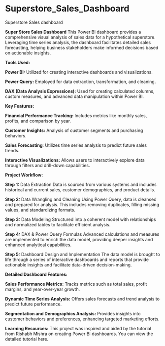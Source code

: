 # Superstore_Sales_Dashboard
Superstore Sales dashboard

**Super Store Sales Dashboard**
This Power BI dashboard provides a comprehensive visual analysis of sales data for a hypothetical superstore. Leveraging time series analysis, the dashboard facilitates detailed sales forecasting, helping business stakeholders make informed decisions based on actionable insights.

**Tools Used:**

**Power BI:** Utilized for creating interactive dashboards and visualizations.

**Power Query:** Employed for data extraction, transformation, and cleaning.

**DAX (Data Analysis Expressions):** Used for creating calculated columns, custom measures, and advanced data manipulation within Power BI.

**Key Features:**

**Financial Performance Tracking:** Includes metrics like monthly sales, profits, and comparison by year.

**Customer Insights:** Analysis of customer segments and purchasing behaviors.

**Sales Forecasting**: Utilizes time series analysis to predict future sales trends.

**Interactive Visualizations:** Allows users to interactively explore data through filters and drill-down capabilities.

**Project Workflow:**

**Step 1:** Data Extraction
Data is sourced from various systems and includes historical and current sales, customer demographics, and product details.

**Step 2:** Data Wrangling and Cleaning
Using Power Query, data is cleansed and prepared for analysis. This includes removing duplicates, filling missing values, and standardizing formats.

**Step 3:** Data Modeling
Structured into a coherent model with relationships and normalized tables to facilitate efficient analysis.

**Step 4:** DAX & Power Query Formulas
Advanced calculations and measures are implemented to enrich the data model, providing deeper insights and enhanced analytical capabilities.

**Step 5:** Dashboard Design and Implementation
The data model is brought to life through a series of interactive dashboards and reports that provide actionable insights and facilitate data-driven decision-making.

**Detailed Dashboard Features:**

**Sales Performance Metrics:** Tracks metrics such as total sales, profit margins, and year-over-year growth.

**Dynamic Time Series Analysis:** Offers sales forecasts and trend analysis to predict future performance.

**Segmentation and Demographics Analysis:** Provides insights into customer behaviors and preferences, enhancing targeted marketing efforts.

**Learning Resources:**
This project was inspired and aided by the tutorial from Rishabh Mishra on creating Power BI dashboards. You can view the detailed tutorial here.
